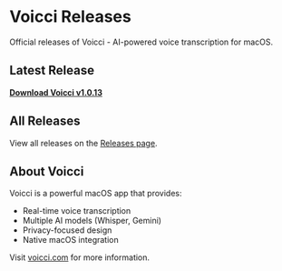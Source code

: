 # Voicci Releases

Official releases of Voicci - AI-powered voice transcription for macOS.

## Latest Release

**[Download Voicci v1.0.13](https://github.com/OlmiVanguard/voicci-releases/releases/download/v1.0.13/Voicci-1.0.13.dmg)**

## All Releases

View all releases on the [Releases page](https://github.com/OlmiVanguard/voicci-releases/releases).

## About Voicci

Voicci is a powerful macOS app that provides:
- Real-time voice transcription
- Multiple AI models (Whisper, Gemini)
- Privacy-focused design
- Native macOS integration

Visit [voicci.com](https://voicci.com) for more information.
